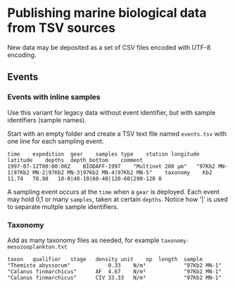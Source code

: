 # Publishing marine biological data from TSV sources

New data may be deposited as a set of CSV files encoded with UTF-8 encoding.

## Events

### Events with inline samples
Use this variant for legacy data without event identifier, but with sample identifiers (sample names).

Start with an empty folder and create a TSV text file named `events.tsv` with one line for each sampling event.
```
time	expedition	gear	samples	type	station	longitude	latitude	depths	depth_bottom	comment
1997-07-12T00:00:00Z	BIODAFF-1997	"Multinet 200 µm"	"97Kb2 MN-1|97Kb2 MN-2|97Kb2 MN-3|97Kb2 MN-4|97Kb2 MN-5"	taxonomy	Kb2	11.74	78.98	10-0|40-10|60-40|120-60|290-120	0
```
A sampling event occurs at the `time` when a `gear` is deployed. Each event may hold 0,1 or many `samples`, taken at certain `depths`.
Notice how '|' is used to separate multple sample identifiers.  

### Taxonomy
Add as many taxonomy files as needed, for example `taxonomy-mesozooplankton.txt`

```
taxon	qualifier	stage	density	unit	op	length	sample
"Themisto abyssorum"			0.33	N/m³			"97Kb2 MN-1"
"Calanus finmarchicus"		AF	4.67	N/m³			"97Kb2 MN-1"
"Calanus finmarchicus"		CIV	33.33	N/m³			"97Kb2 MN-1"
```
